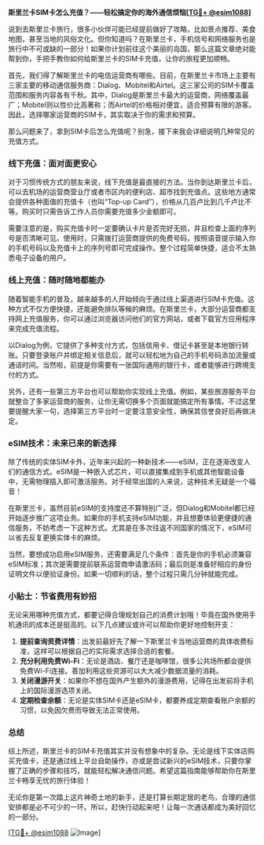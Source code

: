 **斯里兰卡SIM卡怎么充值？——轻松搞定你的海外通信烦恼[[TG💪+ @esim1088](https://t.me/s/esim1088)]**

说到去斯里兰卡旅行，很多小伙伴可能已经提前做好了攻略，比如景点推荐、美食地图，甚至当地的风俗文化。但你知道吗？在斯里兰卡，手机信号和网络服务也是旅行中不可或缺的一部分！如果你计划前往这个美丽的岛国，那么这篇文章绝对能帮到你，手把手教你如何给斯里兰卡的SIM卡充值，让你的旅程更加顺畅。

首先，我们得了解斯里兰卡的电信运营商有哪些。目前，在斯里兰卡市场上主要有三家主要的移动通信服务商：Dialog、Mobitel和Airtel。这三家公司的SIM卡覆盖范围和服务内容各有千秋。其中，Dialog是斯里兰卡最大的运营商，网络覆盖最广；Mobitel则以性价比高著称；而Airtel的价格相对便宜，适合预算有限的游客。因此，选择哪家运营商的SIM卡，其实取决于你的需求和预算。

那么问题来了，拿到SIM卡后怎么充值呢？别急，接下来我会详细说明几种常见的充值方式。

### **线下充值：面对面更安心**
对于习惯传统方式的朋友来说，线下充值是最直接的方法。当你到达斯里兰卡后，可以去机场的运营商营业厅或者市区内的便利店、超市找到充值点。这些地方通常会提供各种面值的充值卡（也叫“Top-up Card”），价格从几百卢比到几千卢比不等。购买时只需告诉工作人员你需要充值多少金额即可。

需要注意的是，购买充值卡时一定要确认卡片是否完好无损，并且检查上面的序列号是否清晰可见。使用时，只需拨打运营商提供的免费号码，按照语音提示输入你的手机号码以及充值卡上的序列号即可完成操作。整个过程简单快捷，适合不太熟悉电子设备的用户。

### **线上充值：随时随地都能办**
随着智能手机的普及，越来越多的人开始倾向于通过线上渠道进行SIM卡充值。这种方式不仅方便快捷，还能避免排队等候的麻烦。在斯里兰卡，大部分运营商都支持网上充值服务，你可以通过浏览器访问他们的官方网站，或者下载官方应用程序来完成充值流程。

以Dialog为例，它提供了多种支付方式，包括信用卡、借记卡甚至是本地银行转账。只要登录账户并绑定相关信息后，就可以轻松地为自己的手机号码添加流量或通话时间。当然啦，前提是你需要有一张国际通用的银行卡，或者能够进行跨境支付的方式。

另外，还有一些第三方平台也可以帮助你实现线上充值。例如，某些旅游服务平台就整合了多家运营商的服务，让你无需切换多个页面就能搞定所有事情。不过这里要提醒大家一句，选择第三方平台时一定要注意安全性，确保其信誉良好后再做决定。

### **eSIM技术：未来已来的新选择**
除了传统的实体SIM卡外，近年来兴起的一种新技术——eSIM，正在逐渐改变人们的通信方式。eSIM是一种嵌入式芯片，可以直接集成到手机或其他智能设备中，无需物理插入即可激活服务。对于经常出国的人来说，这种技术无疑是一个福音！

在斯里兰卡，虽然目前eSIM的支持度还不算特别广泛，但Dialog和Mobitel都已经开始逐步推广这项业务。如果你的手机支持eSIM功能，并且想要体验更便捷的通信服务，不妨考虑一下这种方式。尤其是在多次往返不同国家的情况下，eSIM可以省去反复更换实体卡的麻烦。

当然，要想成功启用eSIM服务，还需要满足几个条件：首先是你的手机必须兼容eSIM标准；其次是需要提前联系运营商申请激活码；最后则是准备好相应的身份证明文件以便验证身份。如果一切顺利的话，整个过程只需几分钟就能完成。

### **小贴士：节省费用有妙招**
无论采用哪种充值方式，都要记得合理规划自己的消费计划哦！毕竟在国外使用手机通讯的成本还是挺高的。以下几点建议或许可以帮助你更好地控制开支：

1. **提前查询资费详情**：出发前最好先了解一下斯里兰卡当地运营商的具体收费标准，这样可以根据自己的实际需求选择合适的套餐。
2. **充分利用免费Wi-Fi**：无论是酒店、餐厅还是咖啡馆，很多公共场所都会提供免费Wi-Fi连接。善加利用这些资源可以大大减少数据流量的消耗。
3. **关闭漫游开关**：如果你不想在国外产生额外的漫游费用，记得在出发前将手机上的国际漫游选项关闭。
4. **定期检查余额**：无论是实体SIM卡还是eSIM卡，都要养成定期查看账户余额的习惯，以免因欠费而导致无法正常使用。

### **总结**
综上所述，斯里兰卡的SIM卡充值其实并没有想象中的复杂。无论是线下实体店购买充值卡，还是通过线上平台自助操作，亦或是尝试新兴的eSIM技术，只要你掌握了正确的步骤和技巧，就能轻松解决通信问题。希望这篇指南能够帮助你在斯里兰卡畅享无忧的旅行体验！

无论你是第一次踏上这片神奇土地的新手，还是打算长期定居的老鸟，合理的通信安排都是必不可少的一环。所以，赶快行动起来吧！让每一次通话都成为美好回忆的一部分。

[[TG💪+ @esim1088](https://t.me/s/esim1088) ![Image](https://i.postimg.cc/4NQfJmqS/Snipaste-2025-05-13-00-14-12.png)]